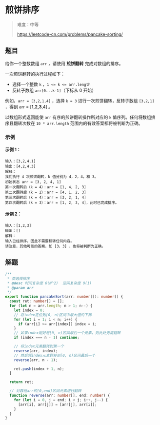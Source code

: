 # 煎饼排序

> 难度：中等
>
> https://leetcode-cn.com/problems/pancake-sorting/

## 题目

给你一个整数数组 `arr` ，请使用 **煎饼翻转** 完成对数组的排序。

一次煎饼翻转的执行过程如下：

- 选择一个整数 `k` ，`1 <= k <= arr.length`
- 反转子数组 `arr[0...k-1]`（下标从 0 开始）

例如，`arr = [3,2,1,4]` ，选择 `k = 3` 进行一次煎饼翻转，反转子数组 `[3,2,1]` ，得到 arr = [**1,2,3**,4] 。

以数组形式返回能使 `arr` 有序的煎饼翻转操作所对应的 `k` 值序列。任何将数组排序且翻转次数在 `10 * arr.length` 范围内的有效答案都将被判断为正确。

### 示例

#### 示例 1：

```
输入：[3,2,4,1]
输出：[4,2,4,3]
解释：
我们执行 4 次煎饼翻转，k 值分别为 4，2，4，和 3。
初始状态 arr = [3, 2, 4, 1]
第一次翻转后（k = 4）：arr = [1, 4, 2, 3]
第二次翻转后（k = 2）：arr = [4, 1, 2, 3]
第三次翻转后（k = 4）：arr = [3, 2, 1, 4]
第四次翻转后（k = 3）：arr = [1, 2, 3, 4]，此时已完成排序。
```

#### 示例 2：

```
输入：[1,2,3]
输出：[]
解释：
输入已经排序，因此不需要翻转任何内容。
请注意，其他可能的答案，如 [3，3] ，也将被判断为正确。
```

## 解题

```typescript
/**
 * 类选择排序
 * @desc 时间复杂度 O(N^2)  空间复杂度 O(1)
 * @param arr
 */
export function pancakeSort(arr: number[]): number[] {
  const ret: number[] = [];
  for (let n = arr.length; n > 1; n--) {
    let index = 0;
    // 将index定位到[0, n)区间中最大值的下标
    for (let i = 1; i < n; i++) {
      if (arr[i] >= arr[index]) index = i;
    }
    // 如果index刚好是[0, n)区间最后一个元素，则此处无需翻转
    if (index === n - 1) continue;

    // 将index元素翻转到第一个
    reverse(arr, index);
    // 然后将index元素翻转到[0, n)区间最后一个
    reverse(arr, n - 1);

    ret.push(index + 1, n);
  }

  return ret;

  // 对数组arr的[0,end]区间元素进行翻转
  function reverse(arr: number[], end: number) {
    for (let i = 0, j = end; i < j; i++, j--) {
      [arr[i], arr[j]] = [arr[j], arr[i]];
    }
  }
}
```
